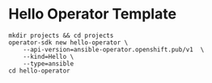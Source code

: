 # Hello Operator Template

```
mkdir projects && cd projects
operator-sdk new hello-operator \
    --api-version=ansible-operator.openshift.pub/v1  \
    --kind=Hello \
    --type=ansible
cd hello-operator
```
